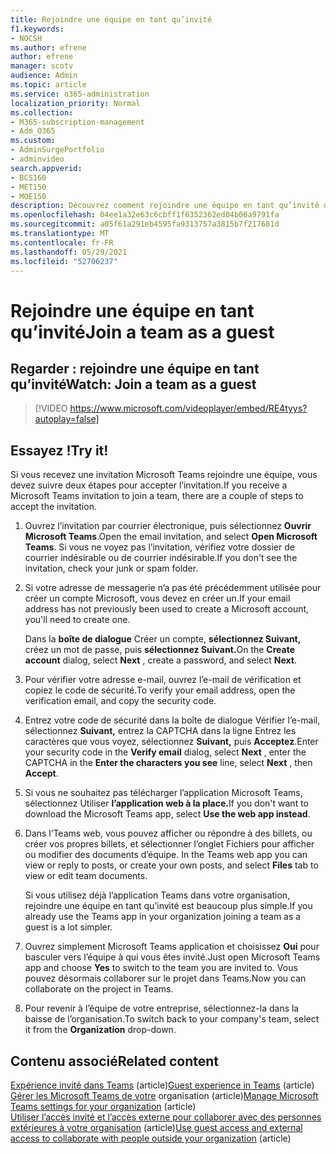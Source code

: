 ```yaml
---
title: Rejoindre une équipe en tant qu’invité
f1.keywords:
- NOCSH
ms.author: efrene
author: efrene
manager: scotv
audience: Admin
ms.topic: article
ms.service: o365-administration
localization_priority: Normal
ms.collection:
- M365-subscription-management
- Adm_O365
ms.custom:
- AdminSurgePortfolio
- adminvideo
search.appverid:
- BCS160
- MET150
- MOE150
description: Découvrez comment rejoindre une équipe en tant qu’invité dans Microsoft Teams.
ms.openlocfilehash: 04ee1a32e63c6cbff1f6352362ed04b06a9791fa
ms.sourcegitcommit: a05f61a291eb4595fa9313757a3815b7f217681d
ms.translationtype: MT
ms.contentlocale: fr-FR
ms.lasthandoff: 05/29/2021
ms.locfileid: "52706237"
---
```

# <a name="join-a-team-as-a-guest"></a><span data-ttu-id="1ae65-103">Rejoindre une équipe en tant qu’invité</span><span class="sxs-lookup"><span data-stu-id="1ae65-103">Join a team as a guest</span></span>

## <a name="watch-join-a-team-as-a-guest"></a><span data-ttu-id="1ae65-104">Regarder : rejoindre une équipe en tant qu’invité</span><span class="sxs-lookup"><span data-stu-id="1ae65-104">Watch: Join a team as a guest</span></span>

> [!VIDEO https://www.microsoft.com/videoplayer/embed/RE4tyys?autoplay=false]

## <a name="try-it"></a><span data-ttu-id="1ae65-105">Essayez !</span><span class="sxs-lookup"><span data-stu-id="1ae65-105">Try it!</span></span>

<span data-ttu-id="1ae65-106">Si vous recevez une invitation Microsoft Teams rejoindre une équipe, vous devez suivre deux étapes pour accepter l’invitation.</span><span class="sxs-lookup"><span data-stu-id="1ae65-106">If you receive a Microsoft Teams invitation to join a team, there are a couple of steps to accept the invitation.</span></span>

1. <span data-ttu-id="1ae65-107">Ouvrez l’invitation par courrier électronique, puis sélectionnez **Ouvrir Microsoft Teams**.</span><span class="sxs-lookup"><span data-stu-id="1ae65-107">Open the email invitation, and select  **Open Microsoft Teams**.</span></span> <span data-ttu-id="1ae65-108">Si vous ne voyez pas l’invitation, vérifiez votre dossier de courrier indésirable ou de courrier indésirable.</span><span class="sxs-lookup"><span data-stu-id="1ae65-108">If you don't see the invitation, check your junk or spam folder.</span></span>
  1. <span data-ttu-id="1ae65-109">Si votre adresse de messagerie n’a pas été précédemment utilisée pour créer un compte Microsoft, vous devez en créer un.</span><span class="sxs-lookup"><span data-stu-id="1ae65-109">If your email address has not previously been used to create a Microsoft account, you'll need to create one.</span></span>

     <span data-ttu-id="1ae65-110">Dans la **boîte de dialogue** Créer un compte, **sélectionnez Suivant,** créez un mot de passe, puis **sélectionnez Suivant.**</span><span class="sxs-lookup"><span data-stu-id="1ae65-110">On the  **Create account**  dialog, select  **Next** , create a password, and select  **Next**.</span></span>
  1. <span data-ttu-id="1ae65-111">Pour vérifier votre adresse e-mail, ouvrez l’e-mail de vérification et copiez le code de sécurité.</span><span class="sxs-lookup"><span data-stu-id="1ae65-111">To verify your email address, open the verification email, and copy the security code.</span></span>
  1. <span data-ttu-id="1ae65-112">Entrez votre code  de sécurité dans la boîte de dialogue  Vérifier l’e-mail, sélectionnez **Suivant,** entrez la CAPTCHA dans la ligne Entrez les caractères que vous voyez, sélectionnez **Suivant,** puis **Acceptez**.</span><span class="sxs-lookup"><span data-stu-id="1ae65-112">Enter your security code in the  **Verify email**  dialog, select  **Next** , enter the CAPTCHA in the  **Enter the characters you see**  line, select  **Next** , then  **Accept**.</span></span>
1. <span data-ttu-id="1ae65-113">Si vous ne souhaitez pas télécharger l’application Microsoft Teams, sélectionnez Utiliser **l’application web à la place.**</span><span class="sxs-lookup"><span data-stu-id="1ae65-113">If you don't want to download the Microsoft Teams app, select  **Use the web app instead**.</span></span>
1. <span data-ttu-id="1ae65-114">Dans l’Teams web, vous pouvez afficher ou répondre à des billets, ou créer vos propres billets, et sélectionner l’onglet Fichiers pour afficher ou modifier des documents d’équipe. </span><span class="sxs-lookup"><span data-stu-id="1ae65-114">In the Teams web app you can view or reply to posts, or create your own posts, and select  **Files**  tab to view or edit team documents.</span></span>

    <span data-ttu-id="1ae65-115">Si vous utilisez déjà l’application Teams dans votre organisation, rejoindre une équipe en tant qu’invité est beaucoup plus simple.</span><span class="sxs-lookup"><span data-stu-id="1ae65-115">If you already use the Teams app in your organization joining a team as a guest is a lot simpler.</span></span>

1. <span data-ttu-id="1ae65-116">Ouvrez simplement Microsoft Teams application et choisissez **Oui** pour basculer vers l’équipe à qui vous êtes invité.</span><span class="sxs-lookup"><span data-stu-id="1ae65-116">Just open Microsoft Teams app and choose  **Yes**  to switch to the team you are invited to.</span></span>  <span data-ttu-id="1ae65-117">Vous pouvez désormais collaborer sur le projet dans Teams.</span><span class="sxs-lookup"><span data-stu-id="1ae65-117">Now you can collaborate on the project in Teams.</span></span>
1. <span data-ttu-id="1ae65-118">Pour revenir à l’équipe de votre  entreprise, sélectionnez-la dans la baisse de l’organisation.</span><span class="sxs-lookup"><span data-stu-id="1ae65-118">To switch back to your company's team, select it from the  **Organization**  drop-down.</span></span>

## <a name="related-content"></a><span data-ttu-id="1ae65-119">Contenu associé</span><span class="sxs-lookup"><span data-stu-id="1ae65-119">Related content</span></span>

<span data-ttu-id="1ae65-120">[Expérience invité dans Teams](/microsoftteams/guest-experience) (article)</span><span class="sxs-lookup"><span data-stu-id="1ae65-120">[Guest experience in Teams](/microsoftteams/guest-experience) (article)</span></span>\
<span data-ttu-id="1ae65-121">[Gérer les Microsoft Teams de votre](/microsoftteams/enable-features-office-365) organisation (article)</span><span class="sxs-lookup"><span data-stu-id="1ae65-121">[Manage Microsoft Teams settings for your organization](/microsoftteams/enable-features-office-365) (article)</span></span>\
<span data-ttu-id="1ae65-122">[Utiliser l’accès invité et l’accès externe pour collaborer avec des personnes extérieures à votre organisation](/microsoftteams/communicate-with-users-from-other-organizations) (article)</span><span class="sxs-lookup"><span data-stu-id="1ae65-122">[Use guest access and external access to collaborate with people outside your organization](/microsoftteams/communicate-with-users-from-other-organizations) (article)</span></span>
